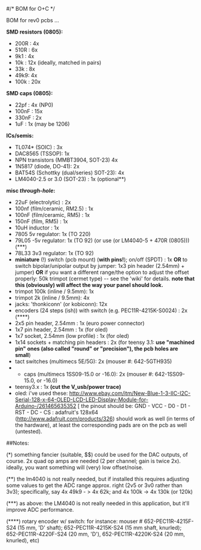 #/* BOM for O+C */


BOM for rev0 pcbs ...


**SMD resistors (0805):**

- 200R :         4x 
- 510R :         6x 
- 9k1 :          4x
- 10k :          12x (ideally, matched in pairs) 
- 33k :          8x  
- 49k9:          4x
- 100k :         20x

**SMD caps (0805):**

- 22pf  : 4x (NP0)
- 100nF : 15x  
- 330nF : 2x 
- 1uF   : 1x (may be 1206)

**ICs/semis:**

- TL074* (SOIC) : 3x  
- DAC8565 (TSSOP): 1x
- NPN transistors (MMBT3904, SOT-23) 4x
- 1N5817 (diode, DO-41): 2x
- BAT54S (Schottky (dual/series) SOT-23): 4x
- LM4040-2.5 or 3.0 (SOT-23) : 1x (optional**)

**misc *through-hole*:**

- 22uF  (electrolytic) : 2x
- 100nf (film/ceramic, RM2.5) : 1x
- 100nF (film/ceramic, RM5)   : 1x
- 150nF (film, RM5)   : 1x
- 10uH inductor : 1x 
- 7805   5v regulator: 1x (TO 220)
- 79L05 -5v regulator: 1x (TO 92) (or use (or LM4040-5 + 470R (0805))) (***)
- 78L33 3v3 regulator: 1x (TO 92)
- **miniature** (!) switch (pcb mount) (**with pins!**); on/off (SPDT) : 1x **OR** to switch bipolar/unipolar output by jumper: 1x3 pin header (2.54mm) + jumper) **OR** if you want a different range/the option to adjust the offset properly: 50k trimpot (cermet type) -- see the 'wiki' for details. **note that this (obviously) will affect the way your panel should look.**
- trimpot 100k (inline / 9.5mm): 1x
- trimpot 2k   (inline / 9.5mm): 4x
- jacks: 'thonkiconn' (or kobiconn): 12x
- encoders (24 steps (ish)) with switch (e.g. PEC11R-4215K-S0024) : 2x (****)
- 2x5 pin header, 2.54mm : 1x (euro power connector)
- 1x7 pin header, 2.54mm : 1x (for oled)
- 1x7 socket, 2.54mm (low profile) : 1x (for oled)
- 1x14 sockets + matching pin headers : 2x (for teensy 3.1: **use "machined pin" ones (also called "round" or "precision"), the pcb holes are small**)
- tact switches (multimecs 5E/5G): 2x (mouser #: 642-5GTH935)
- + caps (multimecs 1SS09-15.0 or -16.0): 2x (mouser #: 642-1SS09-15.0, or -16.0)
- teensy3.x : 1x **(cut the V_usb/power trace)**
- oled: i've used these: http://www.ebay.com/itm/New-Blue-1-3-IIC-I2C-Serial-128-x-64-OLED-LCD-LED-Display-Module-for-Arduino-/261465635352  [ the pinout should be: GND - VCC - D0 - D1 - RST - DC - CS  : adafruit's 128x64 (http://www.adafruit.com/products/326) should work as well (in terms of the hardware), at least the corresponding pads are on the pcb as well (untested).


##Notes:


(*) something fancier (suitable, $$) could be used for the DAC outputs, of course. 2x quad op amps are needed (2 per channel; gain is twice 2x). ideally, you want something will (very) low offset/noise.

(**) the lm4040 is not really needed, but if installed this requires adjusting some values to get the ADC range approx. right (2v5 or 3v0 rather than 3v3); specifically, say 4x 49k9 - > 4x 62k; and 4x 100k -> 4x 130k (or 120k)
 
(***) as above: the LM4040 is not really needed in this application, but it'll improve ADC performance.

(****)  rotary encoder w/ switch: for instance: mouser # 652-PEC11R-4215F-S24 (15 mm, 'D' shaft); 652-PEC11R-4215K-S24 (15 mm shaft, knurled); 652-PEC11R-4220F-S24 (20 mm, 'D'), 652-PEC11R-4220K-S24 (20 mm, knurled), etc)

